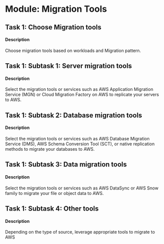 
# Module: Migration Tools
## Task 1: Choose Migration tools
#### Description
Choose migration tools based on workloads and Migration pattern.
## Task 1: Subtask 1: Server migration tools
#### Description
Select the migration tools or services such as AWS Application Migration Service (MGN) or Cloud Migration Factory on AWS to replicate your servers to AWS.
## Task 1: Subtask 2: Database migration tools
#### Description
Select the migration tools or services such as AWS Database Migration Service (DMS), AWS Schema Conversion Tool (SCT), or native replication methods to migrate your databases to AWS.


## Task 1: Subtask 3: Data migration tools
#### Description
Select the migration tools or services such as AWS DataSync or AWS Snow family to migrate your file or object data to AWS.
## Task 1: Subtask 4: Other tools
#### Description
Depending on the type of source, leverage appropriate tools to migrate to AWS 